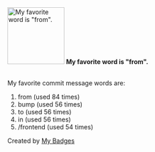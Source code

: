 <img src="https://github.com/my-badges/my-badges/blob/master/src/all-badges/favorite-word/favorite-word.png?raw=true" alt="My favorite word is &quot;from&quot;." title="My favorite word is &quot;from&quot;." width="128">
<strong>My favorite word is &quot;from&quot;.</strong>
<br><br>

My favorite commit message words are:

1. from (used 84 times)
2. bump (used 56 times)
3. to (used 56 times)
4. in (used 56 times)
5. /frontend (used 54 times)


Created by <a href="https://github.com/my-badges/my-badges">My Badges</a>